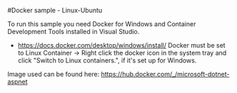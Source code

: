 ﻿#Docker sample - Linux-Ubuntu

To run this sample you need Docker for Windows and Container Development Tools installed in Visual Studio. 
* https://docs.docker.com/desktop/windows/install/
Docker must be set to Linux Container -> Right click the docker icon in the system tray and click "Switch to Linux containers.", if it's set up for Windows.

Image used can be found here: https://hub.docker.com/_/microsoft-dotnet-aspnet
